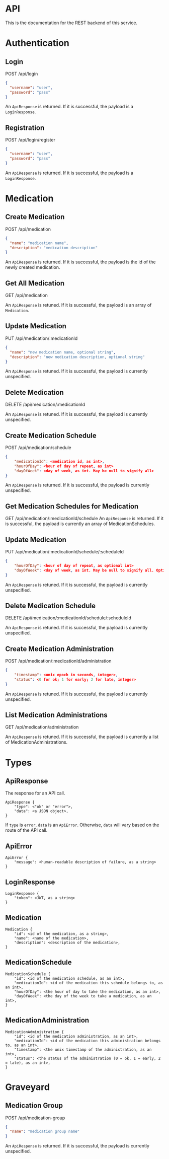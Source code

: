 # API

This is the documentation for the REST backend of this service.

# Authentication

## Login

POST /api/login

```json
{
  "username": "user",
  "password": "pass"
}
```

An `ApiResponse` is returned.
If it is successful, the payload is a `LoginResponse`.

## Registration

POST /api/login/register

```json
{
  "username": "user",
  "password": "pass"
}
```

An `ApiResponse` is returned.
If it is successful, the payload is a `LoginResponse`.

# Medication

## Create Medication

POST /api/medication

```json
{
  "name": "medication name",
  "description": "medication description"
}
```

An `ApiResponse` is returned.
If it is successful, the payload is the id of the newly created medication.

## Get All Medication

GET /api/medication

An `ApiResponse` is retuned.
If it is successful, the payload is an array of `Medication`.

## Update Medication

PUT /api/medication/:medicationId

```json
{
  "name": "new medication name, optional string",
  "description": "new medication description, optional string"
}
```

An `ApiResponse` is retuned.
If it is successful, the payload is currently unspecified.

## Delete Medication

DELETE /api/medication/:medicationId

An `ApiResponse` is retuned.
If it is successful, the payload is currently unspecified.

## Create Medication Schedule

POST /api/medication/schedule

```json
{
    "medicationId": <medication id, as int>,
    "hourOfDay": <hour of day of repeat, as int>
    "dayOfWeek": <day of week, as int. May be null to signify all>
}
```

An `ApiResponse` is returned.
If it is successful, the payload is currently unspecified.

## Get Medication Schedules for Medication

GET /api/medication/:medicationId/schedule
An `ApiResponse` is returned.
If it is successful, the payload is currently an array of MedicationSchedules.

## Update Medication

PUT /api/medication/:medicationId/schedule/:scheduleId

```json
{
    "hourOfDay": <hour of day of repeat, as optional int>
    "dayOfWeek": <day of week, as int. May be null to signify all. Optional. Note that field absence and the field being null have 2 different meanings.>
}
```

An `ApiResponse` is retuned.
If it is successful, the payload is currently unspecified.

## Delete Medication Schedule

DELETE /api/medication/:medicationId/schedule/:scheduleId

An `ApiResponse` is retuned.
If it is successful, the payload is currently unspecified.

## Create Medication Administration

POST /api/medication/:medicationId/administration

```json
{
    "timestamp": <unix epoch in seconds, integer>,
    "status": <0 for ok; 1 for early; 2 for late, integer>
}
```

An `ApiResponse` is retuned.
If it is successful, the payload is currently unspecified.

## List Medication Administrations
GET /api/medication/administration

An `ApiResponse` is retuned.
If it is successful, the payload is currently a list of MedicationAdministrations.

# Types

## ApiResponse

The response for an API call.

```
ApiResponse {
    "type": <"ok" or "error">,
    "data": <a JSON object>,
}
```

If `type` is `error`, `data` is an `ApiError`.
Otherwise, `data` will vary based on the route of the API call.

## ApiError

```
ApiError {
    "message": <human-readable description of failure, as a string>
}
```

## LoginResponse

```
LoginResponse {
    "token": <JWT, as a string>
}
```

## Medication

```
Medication {
    "id": <id of the medication, as a string>,
    "name": <name of the medication>,
    "description": <description of the medication>,
}
```

## MedicationSchedule

```
MedicationSchedule {
    "id": <id of the medication schedule, as an int>,
    "medicationId": <id of the medication this schedule belongs to, as an int>,
    "hourOfDay": <the hour of day to take the medication, as an int>,
    "dayOfWeek": <the day of the week to take a medication, as an int>,
}
```

## MedicationAdministration

```
MedicationAdministration {
    "id": <id of the medication administration, as an int>,
    "medicationId": <id of the medication this administration belongs to, as an int>,
    "timestamp": <the unix timestamp of the administration, as an int>,
    "status": <the status of the administration (0 = ok, 1 = early, 2 = late), as an int>,
}
```

# Graveyard

## Medication Group

POST /api/medication-group

```json
{
  "name": "medication group name"
}
```

An `ApiResponse` is returned.
If it is successful, the payload is currently unspecified.
